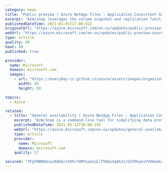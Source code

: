 ```yaml
---
category: news
title: "Public preview | Azure NetApp Files : Application Consistent Snapshot tool (AzAcSnap)"
excerpt: "AzAcSnap leverages the volume snapshot and replication functionalities in Azure NetApp Files and Azure Large Instance."
publishedDateTime: 2021-01-01T17:00:02Z
originalUrl: "https://azure.microsoft.com/en-us/updates/public-preview-azure-netapp-files-application-consistent-snapshot-tool-azacsnap/"
webUrl: "https://azure.microsoft.com/en-us/updates/public-preview-azure-netapp-files-application-consistent-snapshot-tool-azacsnap/"
type: article
quality: 60
heat: 80
published: true

provider:
  name: Microsoft
  domain: microsoft.com
  images:
    - url: "https://everyday-cc.github.io/azure/assets/images/organizations/microsoft.com-50x50.jpg"
      width: 50
      height: 50

topics:
  - Azure

related:
  - title: "General availability | Azure NetApp Files : Application Consistent Snapshot tool (AzAcSnap)"
    excerpt: "AzAcSnap is a command-line tool for simplifying data protection for third-party databases in Linux environments"
    publishedDateTime: 2021-05-12T16:00:19Z
    webUrl: "https://azure.microsoft.com/en-us/updates/general-availability-azure-netapp-files-application-consistent-snapshot-tool-azacsnap/"
    type: article
    provider:
      name: Microsoft
      domain: microsoft.com
    quality: 57

secured: "YFgTHBN8Acwz0dGGcntKhr7mMtSaaIuLlT5Rdu4q8SJz/GIVPkansYVObedeaKPQJVqlVdaO/EOfNwIXyuptZ3K1iqtwj+6wsgsHBCPJqySUDbX9UUa2kaeO+st7aIDC2/MJjizjD3PuOMymCD5mFyjieJi6Zo2db7ly0EhiqMHrvh6x2Cij22QCVFkvgisj7jPwhIjWW+M6yXRRH+Vfa5Xadgj8JCKGYIsvJQ4d1VnRZoX+24CRrWe1QdiZd0zt3TscKfzjA6rvd9yHszpogOh6tYUT+bRTNt9VGFlZz7eGR98/IVjK522LFqR1UEuSKVrmFtTlpDs1AbAcVoEYDdQkMd3PuUU3c3Dy5Ui9lhc=;6pcpTveEzs0Du8WUkRWFlA=="
---
```


